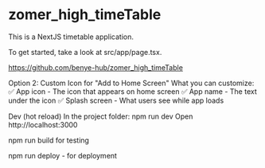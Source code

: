 # zomer_high_timeTable

This is a NextJS timetable application.

To get started, take a look at src/app/page.tsx.

https://github.com/benye-hub/zomer_high_timeTable

Option 2: Custom Icon for "Add to Home Screen"
What you can customize:
✅ App icon - The icon that appears on home screen
✅ App name - The text under the icon
✅ Splash screen - What users see while app loads

Dev (hot reload)
In the project folder:
npm run dev
Open http://localhost:3000

npm run build for testing

npm run deploy - for deployment
